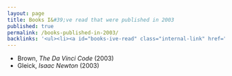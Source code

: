 ```yaml
---
layout: page
title: Books I&#39;ve read that were published in 2003
published: true
permalink: /books-published-in-2003/
backlinks: '<ul><li><a id="books-ive-read" class="internal-link" href="/books-ive-read/">Books I&#39;ve read</a></li></ul>'
---
```


* Brown, _The Da Vinci Code_ (2003) 
* Gleick, _Isaac Newton_ (2003) 
